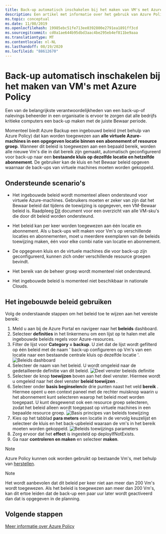 ```yaml
---
title: Back-up automatisch inschakelen bij het maken van VM's met Azure Policy
description: Een artikel met informatie over het gebruik van Azure Policy om back-up automatisch in te scha kelen voor alle Vm's die in een bepaald bereik zijn gemaakt
ms.topic: conceptual
ms.date: 11/08/2019
ms.openlocfilehash: 19985ebc51fe713ee0392800e2791ea1891ff3cd
ms.sourcegitcommit: cd0a1ae644b95dbd3aac4be295eb4ef811be9aaa
ms.translationtype: MT
ms.contentlocale: nl-NL
ms.lasthandoff: 08/19/2020
ms.locfileid: "88612670"
---
```

# <a name="auto-enable-backup-on-vm-creation-using-azure-policy"></a>Back-up automatisch inschakelen bij het maken van VM's met Azure Policy

Een van de belangrijkste verantwoordelijkheden van een back-up-of nalevings beheerder in een organisatie is ervoor te zorgen dat alle bedrijfs kritieke computers een back-up maken met de juiste Bewaar periode.

Momenteel biedt Azure Backup een ingebouwd beleid (met behulp van Azure Policy) dat kan worden toegewezen aan **alle virtuele Azure-machines in een opgegeven locatie binnen een abonnement of resource groep**. Wanneer dit beleid is toegewezen aan een bepaald bereik, worden alle nieuwe Vm's die in dat bereik zijn gemaakt, automatisch geconfigureerd voor back-up naar een **bestaande kluis op dezelfde locatie en hetzelfde abonnement**. De gebruiker kan de kluis en het Bewaar beleid opgeven waarnaar de back-ups van virtuele machines moeten worden gekoppeld.

## <a name="supported-scenarios"></a>Ondersteunde scenario's

* Het ingebouwde beleid wordt momenteel alleen ondersteund voor virtuele Azure-machines. Gebruikers moeten er zeker van zijn dat het Bewaar beleid dat tijdens de toewijzing is opgegeven, een VM-Bewaar beleid is. Raadpleeg [Dit](./backup-azure-policy-supported-skus.md) document voor een overzicht van alle VM-sku's die door dit beleid worden ondersteund.

* Het beleid kan per keer worden toegewezen aan één locatie en abonnement. Als u back-ups wilt maken voor Vm's op verschillende locaties en abonnementen, moet u meerdere exemplaren van de beleids toewijzing maken, één voor elke combi natie van locatie en abonnement.

* De opgegeven kluis en de virtuele machines die voor back-up zijn geconfigureerd, kunnen zich onder verschillende resource groepen bevindt.

* Het bereik van de beheer groep wordt momenteel niet ondersteund.

* Het ingebouwde beleid is momenteel niet beschikbaar in nationale Clouds.

## <a name="using-the-built-in-policy"></a>Het ingebouwde beleid gebruiken

Volg de onderstaande stappen om het beleid toe te wijzen aan het vereiste bereik:

1. Meld u aan bij de Azure Portal en navigeer naar het **beleids** dashboard.
1. Selecteer **definities** in het linkermenu om een lijst op te halen met alle ingebouwde beleids regels voor Azure-resources.
1. Filter de lijst voor **Category = backup**. U ziet dat de lijst wordt gefilterd op één beleid met de naam ' back-up configureren op Vm's van een locatie naar een bestaande centrale kluis op dezelfde locatie '.
![Beleids dashboard](./media/backup-azure-auto-enable-backup/policy-dashboard.png)
1. Selecteer de naam van het beleid. U wordt omgeleid naar de gedetailleerde definitie van dit beleid.
![Deel venster beleids definitie](./media/backup-azure-auto-enable-backup/policy-definition-blade.png)
1. Selecteer de knop **toewijzen** boven aan het deel venster. Hiermee wordt u omgeleid naar het deel venster **beleid toewijzen** .
1. Selecteer onder **basis beginselen**de drie punten naast het veld **bereik** . Hiermee opent u een context paneel met de rechter muisknop waarin u het abonnement kunt selecteren waarop het beleid moet worden toegepast. U kunt desgewenst ook een resource groep selecteren, zodat het beleid alleen wordt toegepast op virtuele machines in een bepaalde resource groep.
![Basis principes van beleids toewijzing](./media/backup-azure-auto-enable-backup/policy-assignment-basics.png)
1. Kies op het tabblad **para meters** een locatie in de vervolg keuzelijst en selecteer de kluis en het back-upbeleid waaraan de vm's in het bereik moeten worden gekoppeld.
![Beleids toewijzings parameters](./media/backup-azure-auto-enable-backup/policy-assignment-parameters.png)
1. Zorg ervoor dat het **effect** is ingesteld op deployIfNotExists.
1. Ga naar **controleren en maken** en selecteer **maken**.

> [!NOTE]
>
> Azure Policy kunnen ook worden gebruikt op bestaande Vm's, met behulp van [herstellen](../governance/policy/how-to/remediate-resources.md).

> [!NOTE]
>
> Het wordt aanbevolen dat dit beleid per keer niet aan meer dan 200 Vm's wordt toegewezen. Als het beleid is toegewezen aan meer dan 200 Vm's, kan dit ertoe leiden dat de back-up een paar uur later wordt geactiveerd dan dat is opgegeven in de planning.

## <a name="next-steps"></a>Volgende stappen

[Meer informatie over Azure Policy](../governance/policy/overview.md)
